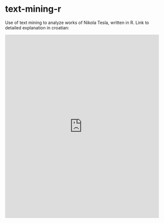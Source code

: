 # text-mining-r
Use of text mining to analyze works of Nikola Tesla, written in R.
Link to detailed explanation in croatian:
<iframe class="scribd_iframe_embed" title="Obrada teksta (Text mining)" src="https://www.scribd.com/embeds/461716559/content?start_page=1&view_mode=slideshow&access_key=key-w0JqhHao40pLmIx80JMt" data-auto-height="true" data-aspect-ratio="0.7080062794348508" scrolling="no" width="100%" height="600" frameborder="0"></iframe>
